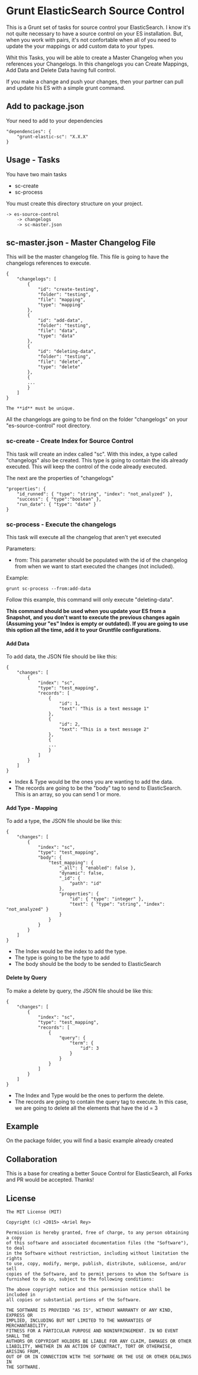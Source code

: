 # Grunt ElasticSearch Source Control

This is a Grunt set of tasks for source control your ElasticSearch. I know it's not quite necessary to have a source control on your ES installation. But, when you work with pairs, it's not confortable when all of you need to update the your mappings or add custom data to your types.

Whit this Tasks, you will be able to create a Master Changelog when you references your Changelogs. In this changelogs you can Create Mappings, Add Data and Delete Data having full control.

If you make a change and push your changes, then your partner can pull and update his ES with a simple grunt command.

## Add to package.json

Your need to add to your dependencies

```
"dependencies": {
	"grunt-elastic-sc": "X.X.X"
}
```

## Usage - Tasks

You have two main tasks

- sc-create
- sc-process

You must create this directory structure on your project.

```
-> es-source-control
	-> changelogs
	-> sc-master.json
```

## sc-master.json - Master Changelog File

This will be the master changelog file. This file is going to have the changelogs references to execute.

```
{
	"changelogs": [
		{
			"id": "create-testing",
			"folder": "testing",
			"file": "mapping",
			"type": "mapping"
		},
		{
			"id": "add-data",
			"folder": "testing",
			"file": "data",
			"type": "data"
		},
		{
			"id": "deleting-data",
			"folder": "testing",
			"file": "delete",
			"type": "delete"
		},
		{
		...
		}
	]
}

The **id** must be unique.
```

All the changelogs are going to be find on the folder "changelogs" on your "es-source-control" root directory.

### sc-create - Create Index for Source Control

This task will create an index called "sc". With this index, a type called "changelogs" also be created. This type is going to contain the ids already executed. This will keep the control of the code already executed.

The next are the properties of "changelogs"

```
"properties": {
    "id_runned": { "type": "string", "index": "not_analyzed" },
    "success": { "type":"boolean" },
    "run_date": { "type": "date" }
}
```

### sc-process - Execute the changelogs

This task will execute all the changelog that aren't yet executed

Parameters:

- from: This parameter should be populated with the id of the changelog from when we want to start executed the changes (not included).

Example:
```
grunt sc-process --from:add-data
```

Follow this example, this command will only execute "deleting-data".

**This command should be used when you update your ES from a Snapshot, and you don't want to execute the previous changes again (Assuming your "es" Index is empty or outdated). If you are going to use this option all the time, add it to your Gruntfile configurations.**

#### Add Data

To add data, the JSON file should be like this:

```
{
	"changes": [
		{
			"index": "sc",
			"type": "test_mapping",
			"records": [
				{
					"id": 1,
					"text": "This is a text message 1"
				},
				{
					"id": 2,
					"text": "This is a text message 2"
				},
				{
				...
				}
			]
		}
	]
}
```

- Index & Type would be the ones you are wanting to add the data.
- The records are going to be the "body" tag to send to ElasticSearch. This is an array, so you can send 1 or more.

#### Add Type - Mapping

To add a type, the JSON file should be like this:

```
{
	"changes": [
		{
			"index": "sc",
			"type": "test_mapping",
			"body": {
				"test_mapping": {
					"_all": { "enabled": false },
					"dynamic": false,
					"_id": {
						"path": "id"
				    },
				    "properties": {
				    	"id": { "type": "integer" },
				    	"text": { "type": "string", "index": "not_analyzed" }
				    }
				}
			}
		}
	]
}
```

- The Index would be the index to add the type.
- The type is going to be the type to add
- The body should be the body to be sended to ElasticSearch

#### Delete by Query

To make a delete by query, the JSON file should be like this:

```
{
	"changes": [
		{
			"index": "sc",
			"type": "test_mapping",
			"records": [
				{
					"query": {
						"term": {
							"id": 3
						}
					}
				}
			]
		}
	]
}
```

- The Index and Type would be the ones to perform the delete.
- The records are going to contain the query tag to execute. In this case, we are going to delete all the elements that have the id = 3

## Example

On the package folder, you will find a basic example already created

## Collaboration

This is a base for creating a better Souce Control for ElasticSearch, all Forks and PR would be accepted. Thanks!

## License
```
The MIT License (MIT)

Copyright (c) <2015> <Ariel Rey>

Permission is hereby granted, free of charge, to any person obtaining a copy
of this software and associated documentation files (the "Software"), to deal
in the Software without restriction, including without limitation the rights
to use, copy, modify, merge, publish, distribute, sublicense, and/or sell
copies of the Software, and to permit persons to whom the Software is
furnished to do so, subject to the following conditions:

The above copyright notice and this permission notice shall be included in
all copies or substantial portions of the Software.

THE SOFTWARE IS PROVIDED "AS IS", WITHOUT WARRANTY OF ANY KIND, EXPRESS OR
IMPLIED, INCLUDING BUT NOT LIMITED TO THE WARRANTIES OF MERCHANTABILITY,
FITNESS FOR A PARTICULAR PURPOSE AND NONINFRINGEMENT. IN NO EVENT SHALL THE
AUTHORS OR COPYRIGHT HOLDERS BE LIABLE FOR ANY CLAIM, DAMAGES OR OTHER
LIABILITY, WHETHER IN AN ACTION OF CONTRACT, TORT OR OTHERWISE, ARISING FROM,
OUT OF OR IN CONNECTION WITH THE SOFTWARE OR THE USE OR OTHER DEALINGS IN
THE SOFTWARE.
```
